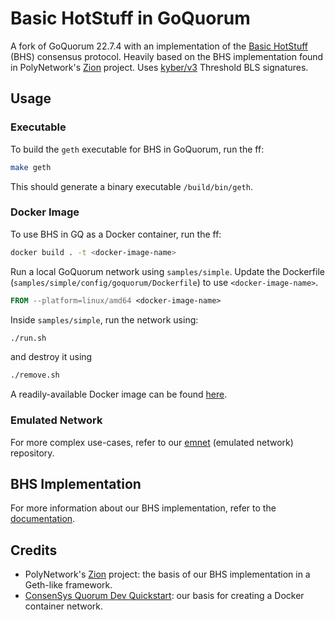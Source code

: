 # Basic HotStuff in GoQuorum

A fork of GoQuorum 22.7.4 with an implementation of the [Basic HotStuff](https://arxiv.org/pdf/1803.05069.pdf) (BHS) consensus protocol. Heavily based on the BHS implementation found in PolyNetwork's [Zion](https://github.com/polynetwork/Zion) project. Uses [kyber/v3](https://github.com/dedis/kyber) Threshold BLS signatures.

## Usage
### Executable

To build the `geth` executable for BHS in GoQuorum, run the ff:

```bash
make geth
```

This should generate a binary executable `/build/bin/geth`.

### Docker Image

To use BHS in GQ as a Docker container, run the ff:

```bash
docker build . -t <docker-image-name>
```

Run a local GoQuorum network using `samples/simple`. Update the Dockerfile (`samples/simple/config/goquorum/Dockerfile`) to use `<docker-image-name>`.

```Dockerfile
FROM --platform=linux/amd64 <docker-image-name>
```

Inside `samples/simple`, run the network using:

```bash
./run.sh
```

and destroy it using

```bash
./remove.sh
```

A readily-available Docker image can be found [here](https://hub.docker.com/r/gvlim/quorumbhs).

### Emulated Network

For more complex use-cases, refer to our [emnet](https://github.com/BHS-GQ/emnet) (emulated network) repository.

## BHS Implementation

For more information about our BHS implementation, refer to the [documentation](consensus/README.md). 

## Credits

- PolyNetwork's [Zion](https://github.com/polynetwork/Zion) project: the basis of our BHS implementation in a Geth-like framework.
- [ConsenSys Quorum Dev Quickstart](https://github.com/ConsenSys/quorum-dev-quickstart): our basis for creating a Docker container network.
